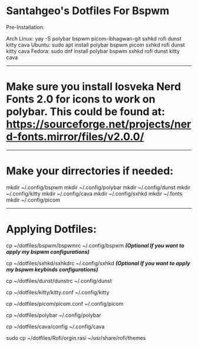 # Santahgeo's Dotfiles For Bspwm

Pre-Installation:

Arch Linux: yay -S polybar bspwm picom-ibhagwan-git sxhkd rofi dunst kitty cava
Ubuntu: sudo apt install polybar bspwm picom sxhkd rofi dunst kitty cava
Fedora: sudo dnf install polybar bspwm sxhkd rofi dunst kitty cava
___________________________________________________________________________________________________________________________________________________________
# Make sure you install Iosveka Nerd Fonts 2.0 for icons to work on polybar. This could be found at: https://sourceforge.net/projects/nerd-fonts.mirror/files/v2.0.0/
___________________________________________________________________________________________________________________________________________________________
# Make your dirrectories if needed:

mkdir ~/.config/bspwm
mkdir ~/.config/polybar
mkdir ~/.config/dunst
mkdir ~/.config/kitty
mkdir ~/.config/cava
mkdir ~/.config/sxhkd
mkdir ~/.fonts
mkdir ~/.config/picom
________________________________________________________________________________________________________________________________________________________

# Applying Dotfiles:

cp ~/dotfiles/bspwm/bspwmrc ~/.config/bspwm ***(Optional If you want to apply my bspwm configurations)*** 

cp ~/dotfiles/sxhkd/sxhkdrc ~/.config/sxhkd ***(Optional If you want to apply my bspwm keybinds configurations)*** 

cp ~/dotfiles/dunst/dunstrc ~/.config/dunst

cp ~/dotfiles/kitty/kitty.conf ~/.config/kitty

cp ~/dotfiles/picom/picom.conf ~/.config/picom

cp ~/dotfiles/polybar ~/.config/polybar

cp ~/dotfiles/cava/config ~/.config/cava

sudo cp ~/dotfiles/Rofi/orgin.rasi ~/usr/share/rofi/themes







